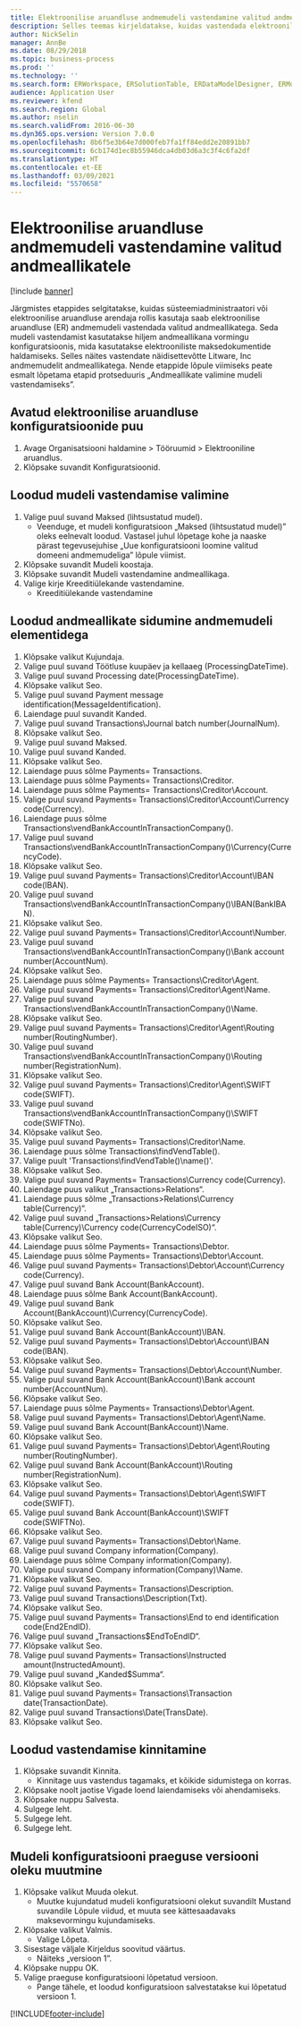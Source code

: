 ```yaml
---
title: Elektroonilise aruandluse andmemudeli vastendamine valitud andmeallikatele
description: Selles teemas kirjeldatakse, kuidas vastendada elektroonilise aruandluse (ER) andmemudel valitud rakenduse Microsoft Dynamics 365 Finance andmeallikatega.
author: NickSelin
manager: AnnBe
ms.date: 08/29/2018
ms.topic: business-process
ms.prod: ''
ms.technology: ''
ms.search.form: ERWorkspace, ERSolutionTable, ERDataModelDesigner, ERModelMappingTable, ERModelMappingDesigner
audience: Application User
ms.reviewer: kfend
ms.search.region: Global
ms.author: nselin
ms.search.validFrom: 2016-06-30
ms.dyn365.ops.version: Version 7.0.0
ms.openlocfilehash: 8b6f5e3b64e7d000feb7fa1ff84edd2e20891bb7
ms.sourcegitcommit: 6cb174d1ec8b55946dca4db03d6a3c3f4c6fa2df
ms.translationtype: HT
ms.contentlocale: et-EE
ms.lasthandoff: 03/09/2021
ms.locfileid: "5570658"
---
```

# <a name="er-map-data-model-to-selected-data-sources"></a>Elektroonilise aruandluse andmemudeli vastendamine valitud andmeallikatele

[!include [banner](../../includes/banner.md)]

Järgmistes etappides selgitatakse, kuidas süsteemiadministraatori või elektroonilise aruandluse arendaja rollis kasutaja saab elektroonilise aruandluse (ER) andmemudeli vastendada valitud andmeallikatega. Seda mudeli vastendamist kasutatakse hiljem andmeallikana vormingu konfiguratsioonis, mida kasutatakse elektrooniliste maksedokumentide haldamiseks. Selles näites vastendate näidisettevõtte Litware, Inc andmemudelit andmeallikatega. Nende etappide lõpule viimiseks peate esmalt lõpetama etapid protseduuris „Andmeallikate valimine mudeli vastendamiseks”.


## <a name="open-er-configurations-tree"></a>Avatud elektroonilise aruandluse konfiguratsioonide puu
1. Avage Organisatsiooni haldamine > Tööruumid > Elektrooniline aruandlus.
2. Klõpsake suvandit Konfiguratsioonid.

## <a name="select-created-model-mapping"></a>Loodud mudeli vastendamise valimine
1. Valige puul suvand Maksed (lihtsustatud mudel).
    * Veenduge, et mudeli konfiguratsioon „Maksed (lihtsustatud mudel)” oleks eelnevalt loodud. Vastasel juhul lõpetage kohe ja naaske pärast tegevusejuhise „Uue konfiguratsiooni loomine valitud domeeni andmemudeliga” lõpule viimist.  
2. Klõpsake suvandit Mudeli koostaja.
3. Klõpsake suvandit Mudeli vastendamine andmeallikaga.
4. Valige kirje Kreeditiülekande vastendamine.
    * Kreeditiülekande vastendamine  

## <a name="bind-created-data-sources-to-data-model-elements"></a>Loodud andmeallikate sidumine andmemudeli elementidega
1. Klõpsake valikut Kujundaja.
2. Valige puul suvand Töötluse kuupäev ja kellaaeg (ProcessingDateTime).
3. Valige puul suvand Processing date(ProcessingDateTime).
4. Klõpsake valikut Seo.
5. Valige puul suvand Payment message identification(MessageIdentification).
6. Laiendage puul suvandit Kanded.
7. Valige puul suvand Transactions\Journal batch number(JournalNum).
8. Klõpsake valikut Seo.
9. Valige puul suvand Maksed.
10. Valige puul suvand Kanded.
11. Klõpsake valikut Seo.
12. Laiendage puus sõlme Payments= Transactions.
13. Laiendage puus sõlme Payments= Transactions\Creditor.
14. Laiendage puus sõlme Payments= Transactions\Creditor\Account.
15. Valige puul suvand Payments= Transactions\Creditor\Account\Currency code(Currency).
16. Laiendage puus sõlme Transactions\vendBankAccountInTransactionCompany().
17. Valige puul suvand Transactions\vendBankAccountInTransactionCompany()\Currency(CurrencyCode).
18. Klõpsake valikut Seo.
19. Valige puul suvand Payments= Transactions\Creditor\Account\IBAN code(IBAN).
20. Valige puul suvand Transactions\vendBankAccountInTransactionCompany()\IBAN(BankIBAN).
21. Klõpsake valikut Seo.
22. Valige puul suvand Payments= Transactions\Creditor\Account\Number.
23. Valige puul suvand Transactions\vendBankAccountInTransactionCompany()\Bank account number(AccountNum).
24. Klõpsake valikut Seo.
25. Laiendage puus sõlme Payments= Transactions\Creditor\Agent.
26. Valige puul suvand Payments= Transactions\Creditor\Agent\Name.
27. Valige puul suvand Transactions\vendBankAccountInTransactionCompany()\Name.
28. Klõpsake valikut Seo.
29. Valige puul suvand Payments= Transactions\Creditor\Agent\Routing number(RoutingNumber).
30. Valige puul suvand Transactions\vendBankAccountInTransactionCompany()\Routing number(RegistrationNum).
31. Klõpsake valikut Seo.
32. Valige puul suvand Payments= Transactions\Creditor\Agent\SWIFT code(SWIFT).
33. Valige puul suvand Transactions\vendBankAccountInTransactionCompany()\SWIFT code(SWIFTNo).
34. Klõpsake valikut Seo.
35. Valige puul suvand Payments= Transactions\Creditor\Name.
36. Laiendage puus sõlme Transactions\findVendTable().
37. Valige puult 'Transactions\findVendTable()\name()'.
38. Klõpsake valikut Seo.
39. Valige puul suvand Payments= Transactions\Currency code(Currency).
40. Laiendage puus valikut „Transactions\>Relations“.
41. Laiendage puus sõlme „Transactions\>Relations\Currency table(Currency)“.
42. Valige puul suvand „Transactions\>Relations\Currency table(Currency)\Currency code(CurrencyCodeISO)“.
43. Klõpsake valikut Seo.
44. Laiendage puus sõlme Payments= Transactions\Debtor.
45. Laiendage puus sõlme Payments= Transactions\Debtor\Account.
46. Valige puul suvand Payments= Transactions\Debtor\Account\Currency code(Currency).
47. Valige puul suvand Bank Account(BankAccount).
48. Laiendage puus sõlme Bank Account(BankAccount).
49. Valige puul suvand Bank Account(BankAccount)\Currency(CurrencyCode).
50. Klõpsake valikut Seo.
51. Valige puul suvand Bank Account(BankAccount)\IBAN.
52. Valige puul suvand Payments= Transactions\Debtor\Account\IBAN code(IBAN).
53. Klõpsake valikut Seo.
54. Valige puul suvand Payments= Transactions\Debtor\Account\Number.
55. Valige puul suvand Bank Account(BankAccount)\Bank account number(AccountNum).
56. Klõpsake valikut Seo.
57. Laiendage puus sõlme Payments= Transactions\Debtor\Agent.
58. Valige puul suvand Payments= Transactions\Debtor\Agent\Name.
59. Valige puul suvand Bank Account(BankAccount)\Name.
60. Klõpsake valikut Seo.
61. Valige puul suvand Payments= Transactions\Debtor\Agent\Routing number(RoutingNumber).
62. Valige puul suvand Bank Account(BankAccount)\Routing number(RegistrationNum).
63. Klõpsake valikut Seo.
64. Valige puul suvand Payments= Transactions\Debtor\Agent\SWIFT code(SWIFT).
65. Valige puul suvand Bank Account(BankAccount)\SWIFT code(SWIFTNo).
66. Klõpsake valikut Seo.
67. Valige puul suvand Payments= Transactions\Debtor\Name.
68. Valige puul suvand Company information(Company).
69. Laiendage puus sõlme Company information(Company).
70. Valige puul suvand Company information(Company)\Name.
71. Klõpsake valikut Seo.
72. Valige puul suvand Payments= Transactions\Description.
73. Valige puul suvand Transactions\Description(Txt).
74. Klõpsake valikut Seo.
75. Valige puul suvand Payments= Transactions\End to end identification code(End2EndID).
76. Valige puul suvand „Transactions\$EndToEndID“.
77. Klõpsake valikut Seo.
78. Valige puul suvand Payments= Transactions\Instructed amount(InstructedAmount).
79. Valige puul suvand „Kanded\$Summa“.
80. Klõpsake valikut Seo.
81. Valige puul suvand Payments= Transactions\Transaction date(TransactionDate).
82. Valige puul suvand Transactions\Date(TransDate).
83. Klõpsake valikut Seo.

## <a name="validate-created-mapping"></a>Loodud vastendamise kinnitamine
1. Klõpsake suvandit Kinnita.
    * Kinnitage uus vastendus tagamaks, et kõikide sidumistega on korras.  
2. Klõpsake noolt jaotise Vigade loend laiendamiseks või ahendamiseks.
3. Klõpsake nuppu Salvesta.
4. Sulgege leht.
5. Sulgege leht.
6. Sulgege leht.

## <a name="change-the-status-of-the-current-version-of-model-configuration"></a>Mudeli konfiguratsiooni praeguse versiooni oleku muutmine
1. Klõpsake valikut Muuda olekut.
    * Muutke kujundatud mudeli konfiguratsiooni olekut suvandilt Mustand suvandile Lõpule viidud, et muuta see kättesaadavaks maksevormingu kujundamiseks.  
2. Klõpsake valikut Valmis.
    * Valige Lõpeta.  
3. Sisestage väljale Kirjeldus soovitud väärtus.
    * Näiteks „versioon 1”.  
4. Klõpsake nuppu OK.
5. Valige praeguse konfiguratsiooni lõpetatud versioon.
    * Pange tähele, et loodud konfiguratsioon salvestatakse kui lõpetatud versioon 1.  



[!INCLUDE[footer-include](../../../../includes/footer-banner.md)]
